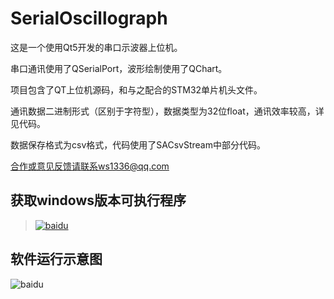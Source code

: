 # SerialOscillograph
这是一个使用Qt5开发的串口示波器上位机。

串口通讯使用了QSerialPort，波形绘制使用了QChart。

项目包含了QT上位机源码，和与之配合的STM32单片机头文件。

通讯数据二进制形式（区别于字符型），数据类型为32位float，通讯效率较高，详见代码。

数据保存格式为csv格式，代码使用了SACsvStream中部分代码。

合作或意见反馈请联系ws1336@qq.com

## 获取windows版本可执行程序

>[![baidu](https://github.com/ws1336/SerialOscillograph/raw/master/Resources/download.jpg "下载链接")](https://github.com/ws1336/SerialOscillograph/releases/download/Beta-v1.0/SerialOscillograph_win32.zip)

## 软件运行示意图

![baidu](https://github.com/ws1336/SerialOscillograph/raw/master/Resources/DEMO.jpg "软件运行示意图")
